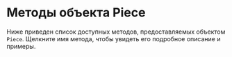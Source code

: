 # Методы объекта Piece
Ниже приведен список доступных методов, предоставляемых объектом `Piece`. Щелкните имя метода, чтобы увидеть его подробное описание и примеры.
